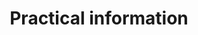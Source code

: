 ---
title: Practical
menu:
  main:
    weight: 1
    name: Practical

description: We use Airbnb for booking.

title: Practical information

faq:

- title: Location
  content: Our apartments are located in the hearth of Balestrand. Short distances to everything you should need. Grocery stores, resturants, tourist information and walking distance to boat (Bergen, Flom), bus and parking

- title: How do i book an apartment?
  content: We use Airbnb for booking. Under the menu Apartments you will find a list of available apartments. All apartments have a direct link to aribnb for booking.
  button: Go to our apartments
  url: apartments.html

- title: About our apartments
  content: "<ul>
				<li>All the apartments have a balcony. With view of the fjord</li>
				<li>The apartments are fully furnished</li>
				<li>Simple check-in and checkout using keybox</li>
				<li>Short distances to grocery store, resturant, tourist information and everything you need</li>
				<li>Easy access, walking distance from public transport like boat, bus</li>
				<li>Bathroom, shower and washing machine</li>
				<li>Bedsheets included</li>
				<li>Kitchen with refrigerator, stove and freezer</li>
				<li>Living room with sitting area and TV</li>
        <li>Internet</li>
			</ul>"

- title: Check-in and checkout
  content: The apartments have a keybox near the entrance. We will provide you with information about the adress, keybox code and more after you have completed the booking. Checkout before 1200 a.m the day of departure. Cleaning is included, but we kindly ask you to leave it in the same condition as when you arrived. 

- title: Something is wrong, who can i contact?
  content: Call us at <b>+47 47 28 97 48</b> or send an email to <b>lidalsiv@gmail.com</b>

---